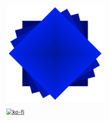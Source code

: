 ![Logo](Icons/BlueSaber.png)

[![ko-fi](https://ko-fi.com/img/githubbutton_sm.svg)](https://ko-fi.com/Y8Y5BXDZT)
